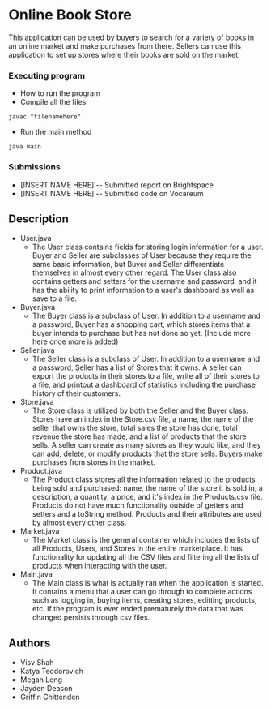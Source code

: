 # Online Book Store

This application can be used by buyers to search for a variety of books in an online market and make purchases from there. Sellers can use this application to set up stores where their books are sold on the market.

### Executing program

* How to run the program
* Compile all the files
```
javac "filenamehere"
```
* Run the main method
```
java main
```

### Submissions
* [INSERT NAME HERE] -- Submitted report on Brightspace
* [INSERT NAME HERE] -- Submitted code on Vocareum

## Description

* User.java
    * The User class contains fields for storing login information for a user. Buyer and Seller are subclasses of User because they require the same basic information, but Buyer and Seller differentiate themselves in almost every other regard. The User class also contains getters and setters for the username and password, and it has the ability to print information to a user's dashboard as well as save to a file.
* Buyer.java
    * The Buyer class is a subclass of User. In addition to a username and a password, Buyer has a shopping cart, which stores items that a buyer intends to purchase but has not done so yet. (Include more here once more is added)
* Seller.java
    * The Seller class is a subclass of User. In addition to a username and a password, Seller has a list of Stores that it owns. A seller can export the products in their stores to a file, write all of their stores to a file, and printout a dashboard of statistics including the purchase history of their customers.
* Store.java
    * The Store class is utilized by both the Seller and the Buyer class. Stores have an index in the Store.csv file, a name, the name of the seller that owns the store, total sales the store has done, total revenue the store has made, and a list of products that the store sells. A seller can create as many stores as they would like, and they can add, delete, or modify products that the store sells. Buyers make purchases from stores in the market.
* Product.java
    * The Product class stores all the information related to the products being sold and purchased: name, the name of the store it is sold in, a description, a quantity, a price, and it's index in the Products.csv file. Products do not have much functionality outside of getters and setters and a toString method. Products and their attributes are used by almost every other class.
* Market.java
    * The Market class is the general container which includes the lists of all Products, Users, and Stores in the entire marketplace. It has functionality for updating all the CSV files and filtering all the lists of products when interacting with the user. 
* Main.java
    * The Main class is what is actually ran when the application is started. It contains a menu that a user can go through to complete actions such as logging in, buying items, creating stores, editting products, etc. If the program is ever ended prematurely the data that was changed persists through csv files.


## Authors
* Visv Shah
* Katya Teodorovich
* Megan Long
* Jayden Deason
* Griffin Chittenden

